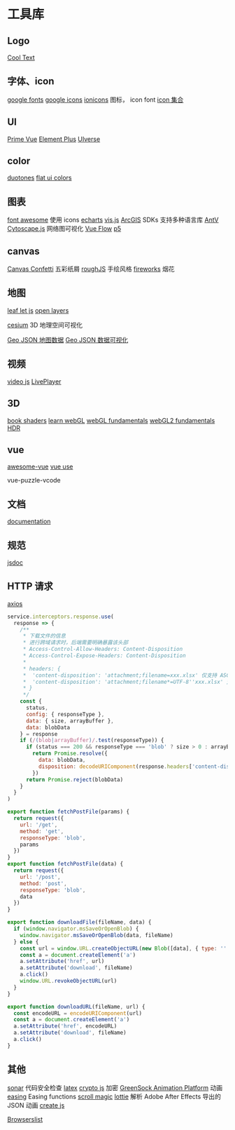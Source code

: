 # 工具库

## Logo

[Cool Text](https://cooltext.com/)

## 字体、icon

[google fonts](https://fonts.google.com/)
[google icons](https://fonts.google.com/icons)
[ionicons](https://ionic.io/ionicons) 图标， icon font
[icon 集合](https://icones.js.org/)

## UI

[Prime Vue](https://primevue.org/)
[Element Plus](https://element-plus.org/)
[UIverse](https://uiverse.io/)

## color

[duotones](https://duotones.co/)
[flat ui colors](https://flatuicolors.com/)

## 图表

[font awesome](https://fontawesome.com/) 使用 icons
[echarts](https://echarts.apache.org/zh/index.html)
[vis.js](https://visjs.org/)
[ArcGIS](https://developers.arcgis.com/) SDKs 支持多种语言库
[AntV](https://antv.antgroup.com/)
[Cytoscape.js](https://js.cytoscape.org/) 网络图可视化
[Vue Flow](https://vueflow.dev/)
[p5](https://p5js.org/)

## canvas

[Canvas Confetti](https://www.kirilv.com/canvas-confetti/) 五彩纸屑
[roughJS](https://roughjs.com/) 手绘风格
[fireworks](https://github.com/crashmax-dev/fireworks-js) 烟花

## 地图

[leaf let js](https://leafletjs.com/)
[open layers](https://openlayers.org/)

[cesium](https://cesium.com/platform/cesiumjs/) 3D 地理空间可视化

[Geo JSON 地图数据](https://datav.aliyun.com/portal/school/atlas/area_selector)
[Geo JSON 数据可视化](https://geojson.io/)

## 视频

[video js](https://docs.videojs.com/)
[LivePlayer](https://www.liveqing.com/docs/manuals/LivePlayer.html)

## 3D

[book shaders](https://thebookofshaders.com/)
[learn webGL](https://learnwebgl.brown37.net/)
[webGL fundamentals](https://webglfundamentals.org/webgl/lessons/zh_cn/)
[webGL2 fundamentals](https://webgl2fundamentals.org/)
[HDR](https://polyhaven.com/hdris/skies)

## vue

[awesome-vue](https://github.com/vuejs/awesome-vue)
[vue use](https://vueuse.org/)

vue-puzzle-vcode

## 文档

[documentation](https://docus.dev/)

## 规范

[jsdoc](https://www.jsdoc.com.cn/)

## HTTP 请求

[axios](https://axios-http.com/)

```js
service.interceptors.response.use(
  response => {
    /**
     * 下载文件的信息
     * 进行跨域请求时，后端需要明确暴露该头部
     * Access-Control-Allow-Headers: Content-Disposition
     * Access-Control-Expose-Headers: Content-Disposition
     * 
     * headers: {
     *  'content-disposition': 'attachment;filename=xxx.xlsx' 仅支持 ASCII，不支持中文、空格、特殊字符
     *  'content-disposition': 'attachment;filename*=UTF-8''xxx.xlsx' 支持 UTF-8 编码
     * }
     */
    const {
      status,
      config: { responseType },
      data: { size, arrayBuffer },
      data: blobData
    } = response
    if (/(blob|arrayBuffer)/.test(responseType)) {
      if (status === 200 && responseType === 'blob' ? size > 0 : arrayBuffer > 0)
        return Promise.resolve({ 
          data: blobData,
          disposition: decodeURIComponent(response.headers['content-disposition'])
        })
      return Promise.reject(blobData)
    }
  }
)

export function fetchPostFile(params) {
  return request({
    url: '/get',
    method: 'get',
    responseType: 'blob',
    params
  })
}
export function fetchPostFile(data) {
  return request({
    url: '/post',
    method: 'post',
    responseType: 'blob',
    data
  })
}

export function downloadFile(fileName, data) {
  if (window.navigator.msSaveOrOpenBlob) {
    window.navigator.msSaveOrOpenBlob(data, fileName)
  } else {
    const url = window.URL.createObjectURL(new Blob([data], { type: '' }))
    const a = document.createElement('a')
    a.setAttribute('href', url)
    a.setAttribute('download', fileName)
    a.click()
    window.URL.revokeObjectURL(url)
  }
}

export function downloadURL(fileName, url) {
  const encodeURL = encodeURIComponent(url)
  const a = document.createElement('a')
  a.setAttribute('href', encodeURL)
  a.setAttribute('download', fileName)
  a.click()
}
```

## 其他

[sonar](https://www.sonarsource.com/) 代码安全检查
[latex](https://latex.js.org/)
[crypto js](https://cryptojs.gitbook.io/) 加密
[GreenSock Animation Platform](https://gsap.com/) 动画
[easing](https://easings.net/) Easing functions
[scroll magic](https://scrollmagic.io/)
[lottie](https://airbnb.io/lottie) 解析 Adobe After Effects 导出的 JSON 动画
[create js](https://createjs.com/)

[Browserslist](https://browsersl.ist/)
